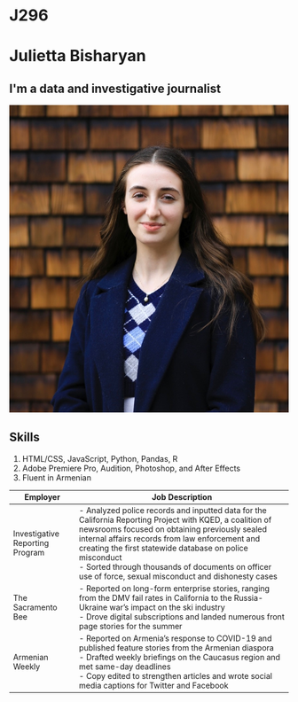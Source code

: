 # J296
# Julietta Bisharyan 
## I'm a data and investigative journalist
!['Julietta Bisharyan', 'Headshot of Julietta Bisharyan'](/headshot_julietta.jpg)
## Skills
1. HTML/CSS, JavaScript, Python, Pandas, R
2. Adobe Premiere Pro, Audition, Photoshop, and After Effects
3. Fluent in Armenian

| Employer                        | Job Description                                                                                                                                                                                                                                                                                                                                                                      |
|---------------------------------|--------------------------------------------------------------------------------------------------------------------------------------------------------------------------------------------------------------------------------------------------------------------------------------------------------------------------------------------------------------------------------------|
| Investigative Reporting Program | - Analyzed police records and inputted data for the California Reporting Project with KQED, a coalition of newsrooms focused on obtaining previously sealed internal affairs records from law enforcement and creating the first statewide database on police misconduct<br> - Sorted through thousands of documents on officer use of force, sexual misconduct and dishonesty cases |
| The Sacramento Bee              | - Reported on long-form enterprise stories, ranging from the DMV fail rates in California to the Russia-Ukraine war’s impact on the ski industry<br> - Drove digital subscriptions and landed numerous front page stories for the summer                                                                                                                                             |
| Armenian Weekly                 | - Reported on Armenia’s response to COVID-19 and published feature stories from the Armenian diaspora<br> - Drafted weekly briefings on the Caucasus region and met same-day deadlines<br> - Copy edited to strengthen articles and wrote social media captions for Twitter and Facebook                                                                                             |
